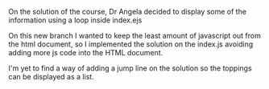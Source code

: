 On the solution of the course, Dr Angela decided to display some of the information using a loop inside index.ejs

On this new branch I wanted to keep the least amount of javascript out from the html document, so I implemented the solution on the index.js avoiding adding more js code into the HTML document. 

I'm yet to find a way of adding a jump line on the solution so the toppings can be displayed as a list. 

